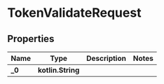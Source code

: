 
# TokenValidateRequest

## Properties
Name | Type | Description | Notes
------------ | ------------- | ------------- | -------------
**_0** | **kotlin.String** |  | 




